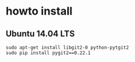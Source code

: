 # howto install

## Ubuntu 14.04 LTS

```
sudo apt-get install libgit2-0 python-pytgit2
sudo pip install pygit2==0.22.1
```
